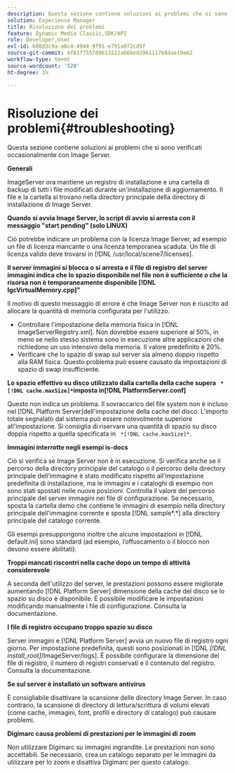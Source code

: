 ```yaml
---
description: Questa sezione contiene soluzioni ai problemi che si sono verificati occasionalmente con Image Server.
solution: Experience Manager
title: Risoluzione dei problemi
feature: Dynamic Media Classic,SDK/API
role: Developer,User
exl-id: b80d3c9a-a0c4-4944-9f91-e791a072cd5f
source-git-commit: 4f81f755789613222a66bed2961117604ae19e62
workflow-type: tm+mt
source-wordcount: '520'
ht-degree: 1%

---
```


# Risoluzione dei problemi{#troubleshooting}

Questa sezione contiene soluzioni ai problemi che si sono verificati occasionalmente con Image Server.

**Generali**

ImageServer ora mantiene un registro di installazione e una cartella di backup di tutti i file modificati durante un&#39;installazione di aggiornamento. Il file e la cartella si trovano nella directory principale della directory di installazione di Image Server.

**Quando si avvia Image Server, lo script di avvio si arresta con il messaggio &quot;start pending&quot; (solo LINUX)**

Ciò potrebbe indicare un problema con la licenza Image Server, ad esempio un file di licenza mancante o una licenza temporanea scaduta. Un file di licenza valido deve trovarsi in [!DNL /usr/local/scene7/licenses].

**Il server immagini si blocca o si arresta e il file di registro del server immagini indica che lo spazio disponibile nel file non è sufficiente o che la risorsa non è temporaneamente disponibile [!DNL IgcVirtualMemory.cpp]&quot;**

Il motivo di questo messaggio di errore è che Image Server non è riuscito ad allocare la quantità di memoria configurata per l&#39;utilizzo.

* Controllare l&#39;impostazione della memoria fisica in [!DNL ImageServerRegistry.xml]. Non dovrebbe essere superiore al 50%, in meno se nello stesso sistema sono in esecuzione altre applicazioni che richiedono un uso intensivo della memoria. Il valore predefinito è 20%.
* Verificare che lo spazio di swap sul server sia almeno doppio rispetto alla RAM fisica. Questo problema può essere causato da impostazioni di spazio di swap insufficiente.

**Lo spazio effettivo su disco utilizzato dalla cartella della cache supera ` *[!DNL cache.maxSize]*`imposta in[!DNL PlatformServer.conf]**

Questo non indica un problema. Il sovraccarico del file system non è incluso nel [!DNL Platform Server]dell&#39;impostazione della cache del disco. L&#39;importo totale segnalato dal sistema può essere notevolmente superiore all&#39;impostazione. Si consiglia di riservare una quantità di spazio su disco doppia rispetto a quella specificata in ` *[!DNL cache.maxSize]*`.

**Immagini interrotte negli esempi is-docs**

Ciò si verifica se Image Server non è in esecuzione. Si verifica anche se il percorso della directory principale del catalogo o il percorso della directory principale dell’immagine è stato modificato rispetto all’impostazione predefinita di installazione, ma le immagini e i cataloghi di esempio non sono stati spostati nelle nuove posizioni. Controlla il valore del percorso principale del server immagini nei file di configurazione. Se necessario, sposta la cartella demo che contiene le immagini di esempio nella directory principale dell’immagine corrente e sposta [!DNL sample*.*] alla directory principale del catalogo corrente.

Gli esempi presuppongono inoltre che alcune impostazioni in [!DNL default.ini] sono standard (ad esempio, l’offuscamento o il blocco non devono essere abilitati).

**Troppi mancati riscontri nella cache dopo un tempo di attività considerevole**

A seconda dell&#39;utilizzo del server, le prestazioni possono essere migliorate aumentando [!DNL Platform Server] dimensione della cache del disco se lo spazio su disco è disponibile. È possibile modificare le impostazioni modificando manualmente i file di configurazione. Consulta la documentazione.

**I file di registro occupano troppo spazio su disco**

Server immagini e [!DNL Platform Server] avvia un nuovo file di registro ogni giorno. Per impostazione predefinita, questi sono posizionati in [!DNL *[!DNL install_root]*/ImageServer/logs]. È possibile configurare la dimensione del file di registro, il numero di registri conservati e il contenuto del registro. Consulta la documentazione.

**Se sul server è installato un software antivirus**

È consigliabile disattivare la scansione delle directory Image Server. In caso contrario, la scansione di directory di lettura/scrittura di volumi elevati (come cache, immagini, font, profili e directory di catalogo) può causare problemi.

**Digimarc causa problemi di prestazioni per le immagini di zoom**

Non utilizzare Digimarc su immagini ingrandite. Le prestazioni non sono accettabili. Se necessario, crea un catalogo separato per le immagini da utilizzare per lo zoom e disattiva Digimarc per questo catalogo.
